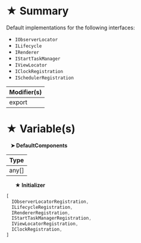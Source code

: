# &#9733; Summary

Default implementations for the following interfaces:
- `IObserverLocator`
- `ILifecycle`
- `IRenderer`
- `IStartTaskManager`
- `IViewLocator`
- `IClockRegistration`
- `ISchedulerRegistration`

| Modifier(s)                            |
|----------------------------------------|
| export |

# &#9733; Variable(s)

&nbsp;&nbsp; **&#10148; DefaultComponents**

| Type                        |
|-----------------------------|
| any[] |

&nbsp;&nbsp;&nbsp;&nbsp;&nbsp; **&#9733; Initializer**

```ts
[
  IObserverLocatorRegistration,
  ILifecycleRegistration,
  IRendererRegistration,
  IStartTaskManagerRegistration,
  IViewLocatorRegistration,
  IClockRegistration,
]
```